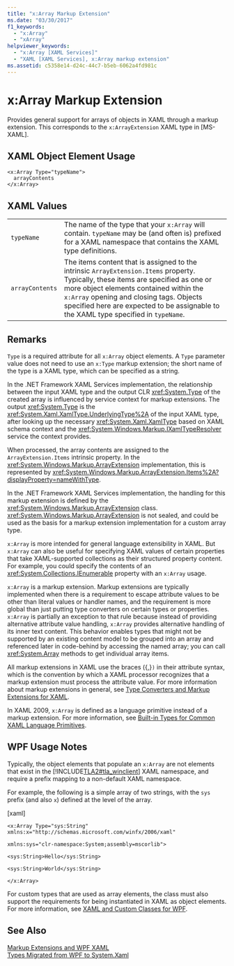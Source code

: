 ```yaml
---
title: "x:Array Markup Extension"
ms.date: "03/30/2017"
f1_keywords: 
  - "x:Array"
  - "xArray"
helpviewer_keywords: 
  - "x:Array [XAML Services]"
  - "XAML [XAML Services], x:Array markup extension"
ms.assetid: c5358e14-d24c-44c7-b5eb-6062a4fd981c
---
```

# x:Array Markup Extension
Provides general support for arrays of objects in XAML through a markup extension. This corresponds to the `x:ArrayExtension` XAML type in [MS-XAML].  

## XAML Object Element Usage  

```  
<x:Array Type="typeName">  
  arrayContents  
</x:Array>  
```  

## XAML Values  


|||  
|-|-|  
|`typeName`|The name of the type that your `x:Array` will contain. `typeName` may be (and often is) prefixed for a XAML namespace that contains the XAML type definitions.|  
|`arrayContents`|The items content that is assigned to the intrinsic `ArrayExtension.Items` property. Typically, these items are specified as one or more object elements contained within the `x:Array` opening and closing tags. Objects specified here are expected to be assignable to the XAML type specified in `typeName`.|  

## Remarks  
 `Type` is a required attribute for all `x:Array` object elements. A `Type` parameter value does not need to use an `x:Type` markup extension; the short name of the type is   a XAML type, which can be specified as a string.  

 In the .NET Framework XAML Services implementation, the relationship between the input XAML type and the output CLR <xref:System.Type> of the created array is influenced by service context for markup extensions. The output <xref:System.Type> is the <xref:System.Xaml.XamlType.UnderlyingType%2A> of the input XAML type, after looking up the necessary <xref:System.Xaml.XamlType> based on XAML schema context and the <xref:System.Windows.Markup.IXamlTypeResolver> service the context provides.  

 When processed, the array contents are assigned to the `ArrayExtension.Items` intrinsic property. In the <xref:System.Windows.Markup.ArrayExtension> implementation, this is represented by <xref:System.Windows.Markup.ArrayExtension.Items%2A?displayProperty=nameWithType>.  

 In the .NET Framework XAML Services implementation, the handling for this markup extension is defined by the <xref:System.Windows.Markup.ArrayExtension> class. <xref:System.Windows.Markup.ArrayExtension> is not sealed, and could be used as the basis for a markup extension implementation for a custom array type.  

 `x:Array` is more intended for general language extensibility in XAML. But `x:Array` can also be useful for specifying XAML values of certain properties that take XAML-supported collections as their structured property content. For example, you could specify the contents of an <xref:System.Collections.IEnumerable> property with an `x:Array` usage.  

 `x:Array` is a markup extension. Markup extensions are typically implemented when there is a requirement to escape attribute values to be other than literal values or handler names, and the requirement is more global than just putting type converters on certain types or properties. `x:Array` is partially an exception to that rule because instead of providing alternative attribute value handling, `x:Array` provides alternative handling of its inner text content. This behavior enables types that might not be supported by an existing content model to be grouped into an array and referenced later in code-behind by accessing the named array; you can call <xref:System.Array> methods to get individual array items.  

 All markup extensions in XAML use the braces ({,}`)` in their attribute syntax, which is the convention by which a XAML processor recognizes that a markup extension must process the attribute value. For more information about markup extensions in general, see [Type Converters and Markup Extensions for XAML](../../../docs/framework/xaml-services/type-converters-and-markup-extensions-for-xaml.md).  

 In XAML 2009, `x:Array` is defined as a language primitive instead of a markup extension. For more information, see [Built-in Types for Common XAML Language Primitives](../../../docs/framework/xaml-services/built-in-types-for-common-xaml-language-primitives.md).  

## WPF Usage Notes  
 Typically, the object elements that populate an `x:Array` are not elements that exist in the [!INCLUDE[TLA2#tla_winclient](../../../includes/tla2sharptla-winclient-md.md)] XAML namespace, and require a prefix mapping to a non-default XAML namespace.  

 For example, the following is a simple array of two strings, with the `sys` prefix (and also `x`) defined at the level of the array.  

 [xaml]  

 `<x:Array Type="sys:String" xmlns:x="http://schemas.microsoft.com/winfx/2006/xaml"`  

 `xmlns:sys="clr-namespace:System;assembly=mscorlib">`  

 `<sys:String>Hello</sys:String>`  

 `<sys:String>World</sys:String>`  

 `</x:Array>`  

 For custom types that are used as array elements, the class must also support the requirements for being instantiated in XAML as object elements. For more information, see [XAML and Custom Classes for WPF](../../../docs/framework/wpf/advanced/xaml-and-custom-classes-for-wpf.md).  

## See Also  
 [Markup Extensions and WPF XAML](../../../docs/framework/wpf/advanced/markup-extensions-and-wpf-xaml.md)  
 [Types Migrated from WPF to System.Xaml](../../../docs/framework/xaml-services/types-migrated-from-wpf-to-system-xaml.md)
